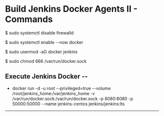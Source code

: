 #  Build Jenkins Docker Agents II - Commands
$ sudo systemctl disable firewalld

$ sudo systemctl enable --now docker

$ sudo usermod -aG docker jenkins

$ sudo chmod 666 /var/run/docker.sock



## Execute Jenkins Docker --

- docker run -d -u root --privileged=true --volume /root/jenkins_home:/var/jenkins_home -v /var/run/docker.sock:/var/run/docker.sock -p 8080:8080 -p 50000:50000 --name jenkins-centos jenkins/jenkins:lts

----